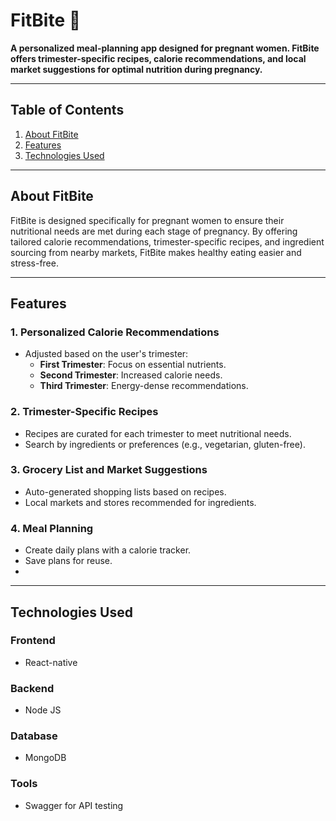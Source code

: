 # **FitBite** 🥗

**A personalized meal-planning app designed for pregnant women. FitBite offers trimester-specific recipes, calorie recommendations, and local market suggestions for optimal nutrition during pregnancy.**

---

## **Table of Contents**

1. [About FitBite](#about-fitbite)  
2. [Features](#features)  
3. [Technologies Used](#technologies-used)  

---

## **About FitBite**

FitBite is designed specifically for pregnant women to ensure their nutritional needs are met during each stage of pregnancy. By offering tailored calorie recommendations, trimester-specific recipes, and ingredient sourcing from nearby markets, FitBite makes healthy eating easier and stress-free.

---

## **Features**

### **1. Personalized Calorie Recommendations**  
- Adjusted based on the user's trimester:  
  - **First Trimester**: Focus on essential nutrients.  
  - **Second Trimester**: Increased calorie needs.  
  - **Third Trimester**: Energy-dense recommendations.

### **2. Trimester-Specific Recipes**  
- Recipes are curated for each trimester to meet nutritional needs.  
- Search by ingredients or preferences (e.g., vegetarian, gluten-free).  

### **3. Grocery List and Market Suggestions**  
- Auto-generated shopping lists based on recipes.  
- Local markets and stores recommended for ingredients.  

### **4. Meal Planning**  
- Create daily plans with a calorie tracker.  
- Save plans for reuse.
- 
---

## **Technologies Used**

### **Frontend**
- React-native

### **Backend**
- Node JS

### **Database**
- MongoDB 

### **Tools**
- Swagger for API testing  

